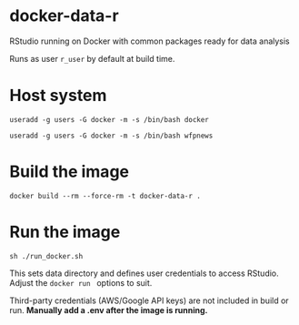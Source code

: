 # docker-data-r

RStudio running on Docker with common packages ready for data analysis

Runs as user `r_user` by default at build time. 


# Host system

```useradd -g users -G docker -m -s /bin/bash docker```

```useradd -g users -G docker -m -s /bin/bash wfpnews```

# Build the image

```docker build --rm --force-rm -t docker-data-r .```

# Run the image

`sh ./run_docker.sh`

This sets data directory and defines user credentials to access RStudio. Adjust the `docker run ` options to suit. 


Third-party credentials (AWS/Google API keys) are not included in build or run. **Manually add a .env after the image is running.**




